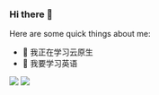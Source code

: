 ### Hi there 👋

Here are some quick things about me:

- 🌱 我正在学习云原生
- 🤔 我要学习英语

![](https://github-profile-summary-cards.vercel.app/api/cards/repos-per-language?username=hubice&theme=github)
![](https://github-profile-summary-cards.vercel.app/api/cards/most-commit-language?username=hubice&theme=github)

